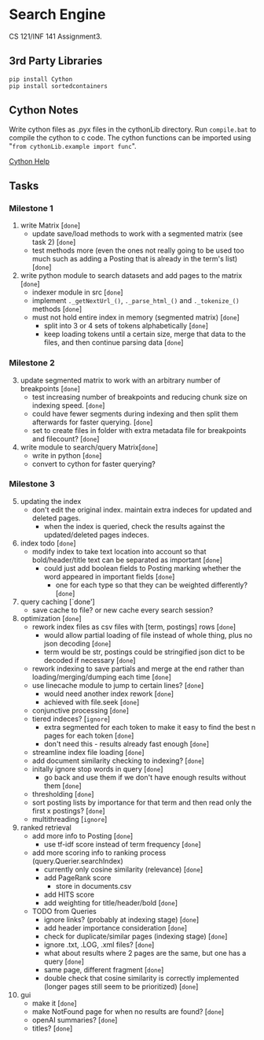 # Search Engine
CS 121/INF 141 Assignment3.

## 3rd Party Libraries
`pip install Cython` \
`pip install sortedcontainers`

## Cython Notes
Write cython files as .pyx files in the cythonLib directory. Run `compile.bat` to compile the cython to c code. The cython functions can be imported using "`from cythonLib.example import func`".

[Cython Help](https://cython.readthedocs.io/en/latest/src/userguide/language_basics.html)

## Tasks
### Milestone 1

1. write Matrix [`done`]
    - update save/load methods to work with a segmented matrix (see task 2) [`done`]
    - test methods more (even the ones not really going to be used too much such as adding a Posting that is already in the term's list) [`done`]
2. write python module to search datasets and add pages to the matrix [`done`]
    - indexer module in src [`done`]
    - implement `._getNextUrl_()`, `._parse_html_()` and `._tokenize_()` methods [`done`]
    - must not hold entire index in memory (segmented matrix) [`done`]
        - split into 3 or 4 sets of tokens alphabetically [`done`]
        - keep loading tokens until a certain size, merge that data to the files, and then continue parsing data [`done`]

### Milestone 2

3. update segmented matrix to work with an arbitrary number of breakpoints [`done`]
    - test increasing number of breakpoints and reducing chunk size on indexing speed. [`done`]
    - could have fewer segments during indexing and then split them afterwards for faster querying. [`done`]
    - set to create files in folder with extra metadata file for breakpoints and filecount? [`done`]
4. write module to search/query Matrix[`done`]
    - write in python [`done`]
    - convert to cython for faster querying?

### Milestone 3

5. updating the index
    - don't edit the original index. maintain extra indeces for updated and deleted pages.
        - when the index is queried, check the results against the updated/deleted pages indeces.
6. index todo [`done`]
    - modify index to take text location into account so that bold/header/title text can be separated as important [`done`]
        - could just add boolean fields to Posting marking whether the word appeared in important fields [`done`]
            - one for each type so that they can be weighted differently? [`done`]
7. query caching [`done']
    - save cache to file? or new cache every search session?
8. optimization [`done`]
    - rework index files as csv files with [term, postings] rows [`done`]
        - would allow partial loading of file instead of whole thing, plus no json decoding [`done`]
        - term would be str, postings could be stringified json dict to be decoded if necessary [`done`]
    - rework indexing to save partials and merge at the end rather than loading/merging/dumping each time [`done`]
    - use linecache module to jump to certain lines? [`done`]
        - would need another index rework [`done`]
        - achieved with file.seek [`done`]
    - conjunctive processing [`done`]
    - tiered indeces? [`ignore`]
        - extra segmented for each token to make it easy to find the best n pages for each token [`done`]
        - don't need this - results already fast enough [`done`]
    - streamline index file loading [`done`]
    - add document similarity checking to indexing? [`done`]
    - initally ignore stop words in query [`done`]
        - go back and use them if we don't have enough results without them [`done`]
    - thresholding [`done`]
    - sort posting lists by importance for that term and then read only the first x postings? [`done`]
    - multithreading [`ignore`]
9. ranked retrieval
    - add more info to Posting [`done`]
        - use tf-idf score instead of term frequency [`done`]
    - add more scoring info to ranking process (query.Querier.searchIndex)
        - currently only cosine similarity (relevance) [`done`]
        - add PageRank score
            - store in documents.csv
        - add HITS score
        - add weighting for title/header/bold [`done`]
    - TODO from Queries
        - ignore links? (probably at indexing stage) [`done`]
        - add header importance consideration [`done`]
        - check for duplicate/similar pages (indexing stage) [`done`]
        - ignore .txt, .LOG, .xml files? [`done`]
        - what about results where 2 pages are the same, but one has a query [`done`]
        - same page, different fragment [`done`]
        - double check that cosine similarity is correctly implemented (longer pages still seem to be prioritized) [`done`]
10. gui
    - make it [`done`]
    - make NotFound page for when no results are found? [`done`]
    - openAI summaries? [`done`]
    - titles? [`done`]